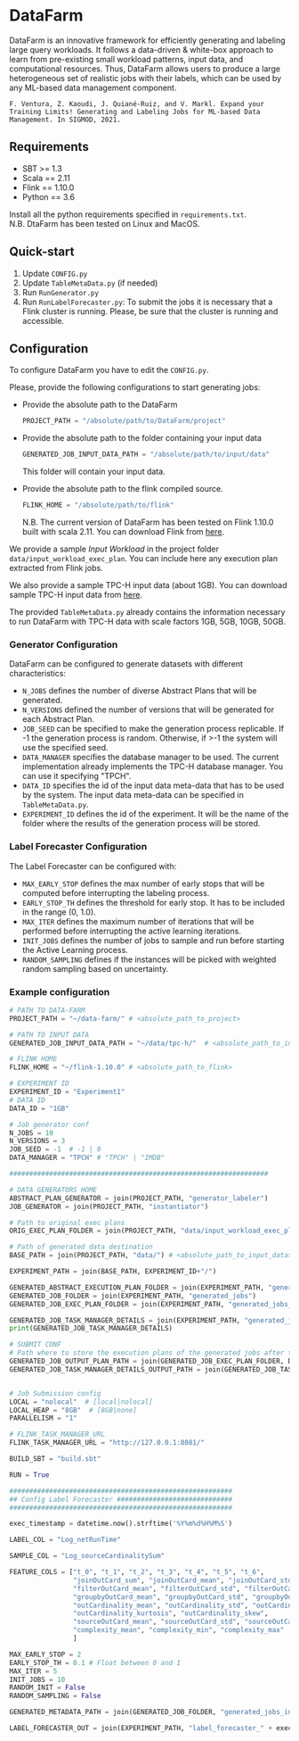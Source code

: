 # DataFarm

DataFarm is an innovative framework for efficiently generating and labeling large query workloads. 
It follows a data-driven & white-box approach to learn from pre-existing small workload patterns, input data, and computational resources. 
Thus, DataFarm allows users to produce a large heterogeneous set of realistic jobs with their labels, which can be used by any ML-based data management component.

```F. Ventura, Z. Kaoudi, J. Quiané-Ruiz, and V. Markl. Expand your Training Limits! Generating and Labeling Jobs for ML-based Data Management. In SIGMOD, 2021.```

## Requirements

- SBT >= 1.3 
- Scala == 2.11
- Flink == 1.10.0
- Python == 3.6

Install all the python requirements specified in `requirements.txt`.  
N.B. DtaFarm has been tested on Linux and MacOS.

## Quick-start

1. Update `CONFIG.py`
2. Update `TableMetaData.py` (if needed)
3. Run `RunGenerator.py` 
4. Run `RunLabelForecaster.py`: To submit the jobs it is necessary that a Flink cluster is running. Please, be sure that the cluster is running and accessible.

## Configuration
To configure DataFarm you have to edit the `CONFIG.py`.

Please, provide the following configurations to start generating jobs:

- Provide the absolute path to the DataFarm
    ```Python
    PROJECT_PATH = "/absolute/path/to/DataFarm/project"
    ```

- Provide the absolute path to the folder containing your input data
    ```Python
    GENERATED_JOB_INPUT_DATA_PATH = "/absolute/path/to/input/data" 
    ```
    This folder will contain your input data.
    
- Provide the absolute path to the flink compiled source.
    ```Python
    FLINK_HOME = "/absolute/path/to/flink"
    ```
    N.B. The current version of DataFarm has been tested on Flink 1.10.0 built with scala 2.11. You can download Flink from [here](https://archive.apache.org/dist/flink/flink-1.10.0/flink-1.10.0-bin-scala_2.11.tgz).
    
We provide a sample _Input Workload_ in the project folder `data/input_workload_exec_plan`. 
You can include here any execution plan extracted from Flink jobs.

We also provide a sample TPC-H input data (about 1GB).
You can download sample TPC-H input data from [here](https://www.kaggle.com/fven7u/tpch-1gb).

The provided `TableMetaData.py` already contains the information necessary to run DataFarm with TPC-H data with scale factors 1GB, 5GB, 10GB, 50GB.

### Generator Configuration
DataFarm can be configured to generate datasets with different characteristics:

- `N_JOBS` defines the number of diverse Abstract Plans that will be generated.
- `N_VERSIONS` defined the number of versions that will be generated for each Abstract Plan.
- `JOB_SEED` can be specified to make the generation process replicable. If -1 the generation process is random. Otherwise, if >-1 the system will use the specified seed.
- `DATA_MANAGER` specifies the database manager to be used. The current implementation already implements the TPC-H database manager. You can use it specifying "TPCH".
- `DATA_ID` specifies the id of the input data meta-data that has to be used by the system. The input data meta-data can be specified in `TableMetaData.py`.
- `EXPERIMENT_ID` defines the id of the experiment. It will be the name of the folder where the results of the generation process will be stored.


### Label Forecaster Configuration
The Label Forecaster can be configured with:

- `MAX_EARLY_STOP` defines the max number of early stops that will be computed before interrupting the labeling process.
- `EARLY_STOP_TH` defines the threshold for early stop. It has to be included in the range (0, 1.0).
- `MAX_ITER` defines the maximum number of iterations that will be performed before interrupting the active learning iterations.
- `INIT_JOBS` defines the number of jobs to sample and run before starting the Active Learning process.
- `RANDOM_SAMPLING` defines if the instances will be picked with weighted random sampling based on uncertainty.
### Example configuration

```python
# PATH TO DATA-FARM
PROJECT_PATH = "~/data-farm/" # <absolute_path_to_project>

# PATH TO INPUT DATA
GENERATED_JOB_INPUT_DATA_PATH = "~/data/tpc-h/"  # <absolute_path_to_input_data>

# FLINK HOME
FLINK_HOME = "~/flink-1.10.0" # <absolute_path_to_flink>

# EXPERIMENT ID
EXPERIMENT_ID = "Experiment1"
# DATA ID
DATA_ID = "1GB"

# Job generator conf
N_JOBS = 10
N_VERSIONS = 3
JOB_SEED = -1  # -1 | 0
DATA_MANAGER = "TPCH" # "TPCH" | "IMDB"

#################################################################

# DATA GENERATORS HOME
ABSTRACT_PLAN_GENERATOR = join(PROJECT_PATH, "generator_labeler")
JOB_GENERATOR = join(PROJECT_PATH, "instantiator")

# Path to original exec plans
ORIG_EXEC_PLAN_FOLDER = join(PROJECT_PATH, "data/input_workload_exec_plan/") # <absolute_path_to_input_workload>

# Path of generated data destination
BASE_PATH = join(PROJECT_PATH, "data/") # <absolute_path_to_input_data>

EXPERIMENT_PATH = join(BASE_PATH, EXPERIMENT_ID+"/")

GENERATED_ABSTRACT_EXECUTION_PLAN_FOLDER = join(EXPERIMENT_PATH, "generated_abstract_exec_plans")
GENERATED_JOB_FOLDER = join(EXPERIMENT_PATH, "generated_jobs")
GENERATED_JOB_EXEC_PLAN_FOLDER = join(EXPERIMENT_PATH, "generated_jobs_exec_plans")

GENERATED_JOB_TASK_MANAGER_DETAILS = join(EXPERIMENT_PATH, "generated_jobs_task_manager_details")
print(GENERATED_JOB_TASK_MANAGER_DETAILS)

# SUBMIT CONF
# Path where to store the execution plans of the generated jobs after their execution
GENERATED_JOB_OUTPUT_PLAN_PATH = join(GENERATED_JOB_EXEC_PLAN_FOLDER, DATA_ID+"/")
GENERATED_JOB_TASK_MANAGER_DETAILS_OUTPUT_PATH = join(GENERATED_JOB_TASK_MANAGER_DETAILS, DATA_ID+"/")


# Job Submission config
LOCAL = "nolocal"  # [local|nolocal]
LOCAL_HEAP = "8GB"  # [8GB|none]
PARALLELISM = "1"

# FLINK_TASK_MANAGER_URL
FLINK_TASK_MANAGER_URL = "http://127.0.0.1:8081/"

BUILD_SBT = "build.sbt"

RUN = True

########################################################
## Config Label Forecaster #############################
########################################################

exec_timestamp = datetime.now().strftime('%Y%m%d%H%M%S')

LABEL_COL = "Log_netRunTime"

SAMPLE_COL = "Log_sourceCardinalitySum"

FEATURE_COLS = ["t_0", "t_1", "t_2", "t_3", "t_4", "t_5", "t_6",
                "joinOutCard_sum", "joinOutCard_mean", "joinOutCard_std", "joinOutCard_min", "joinOutCard_max",
                "filterOutCard_mean", "filterOutCard_std", "filterOutCard_min", "filterOutCard_max",
                "groupbyOutCard_mean", "groupbyOutCard_std", "groupbyOutCard_min", "groupbyOutCard_max",
                "outCardinality_mean", "outCardinality_std", "outCardinality_min", "outCardinality_max",
                "outCardinality_kurtosis", "outCardinality_skew",
                "sourceOutCard_mean", "sourceOutCard_std", "sourceOutCard_min", "sourceOutCard_max", "sourceCardinalitySum",
                "complexity_mean", "complexity_min", "complexity_max"
                ]

MAX_EARLY_STOP = 2
EARLY_STOP_TH = 0.1 # Float between 0 and 1
MAX_ITER = 5
INIT_JOBS = 10
RANDOM_INIT = False
RANDOM_SAMPLING = False

GENERATED_METADATA_PATH = join(GENERATED_JOB_FOLDER, "generated_jobs_info.json")

LABEL_FORECASTER_OUT = join(EXPERIMENT_PATH, "label_forecaster_" + exec_timestamp)

```